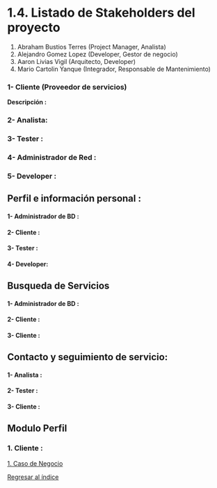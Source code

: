 # 1.4. Listado de Stakeholders del proyecto



1. Abraham Bustios Terres (Project Manager, Analista)
2. Alejandro Gomez Lopez (Developer, Gestor de negocio)
3. Aaron Livias Vigil (Arquitecto, Developer)
4. Mario Cartolin Yanque (Integrador, Responsable de Mantenimiento)



### 1- Cliente (Proveedor de servicios)
  **Descripción :**
### 2- Analista:
### 3- Tester :
### 4- Administrador de Red :
### 5- Developer :

## Perfil e información personal :

#### 1- Administrador de BD :
#### 2- Cliente :
#### 3- Tester :
#### 4- Developer:

## Busqueda de Servicios

#### 1- Administrador de BD  :
#### 2- Cliente :
#### 3- Cliente :

## Contacto y seguimiento de servicio:

#### 1- Analista :
#### 2- Tester :
#### 3- Cliente :



## Modulo Perfil

### 1. Cliente :








[1. Caso de Negocio](../1.md)

[Regresar al índice](../../README.md)
